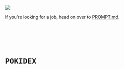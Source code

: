 <img src="https://media2.giphy.com/media/Nx0rz3jtxtEre/giphy.gif?cid=ecf05e47k1el00v2wbzxdaemqy93cxosmaf6bp2r9trzlc03&rid=giphy.gif&ct=g"/>

If you're looking for a job, head on over to [PROMPT.md](./PROMPT.md).


</br></br></br></br>

<!-- Delete this line and everything above it -->

# `POKIDEX`

